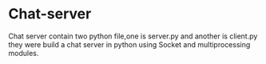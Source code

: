 # Chat-server
Chat server contain two python file,one is server.py and another is client.py
they were build a chat server in python using Socket and multiprocessing modules.
